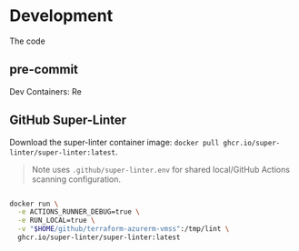 # Development

The code

## pre-commit

Dev Containers: Re

## GitHub Super-Linter

Download the super-linter container image: `docker pull ghcr.io/super-linter/super-linter:latest`.

> Note uses `.github/super-linter.env` for shared local/GitHub Actions scanning configuration.

````bash

docker run \
  -e ACTIONS_RUNNER_DEBUG=true \
  -e RUN_LOCAL=true \
  -v "$HOME/github/terraform-azurerm-vmss":/tmp/lint \
  ghcr.io/super-linter/super-linter:latest

````

[gha-super-linter-local]: https://github.com/super-linter/super-linter/blob/main/docs/run-linter-locally.md
